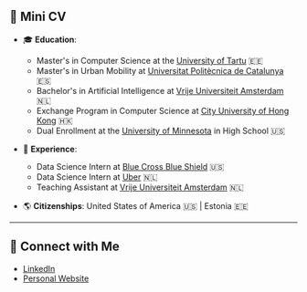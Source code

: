 ## 🌟 Mini CV
- 🎓 **Education**:  
  - Master's in Computer Science at the [University of Tartu](https://cs.ut.ee/en/content/computer-science-msc) 🇪🇪  
  - Master's in Urban Mobility at [Universitat Politècnica de Catalunya](https://camins.upc.edu/en/Studies/master/urban_mobility) 🇪🇸
  - Bachelor's in Artificial Intelligence at [Vrije Universiteit Amsterdam](https://vu.nl/en/education/bachelor/artificial-intelligence) 🇳🇱  
  - Exchange Program in Computer Science at [City University of Hong Kong](https://www.cityu.edu.hk/) 🇭🇰
  - Dual Enrollment at the [University of Minnesota](https://ccaps.umn.edu/post-secondary-enrollment-options-pseo) in High School 🇺🇸

- 💼 **Experience**:  
  - Data Science Intern at [Blue Cross Blue Shield](https://www.bcbs.com/) 🇺🇸
  - Data Science Intern at [Uber](https://www.uber.com/) 🇳🇱 
  - Teaching Assistant at [Vrije Universiteit Amsterdam](https://vu.nl/nl) 🇳🇱  
- 🌎 **Citizenships**: United States of America 🇺🇸 | Estonia 🇪🇪  

---

## 🔗 Connect with Me  
- [LinkedIn](https://www.linkedin.com/in/elizabeth-dwenger/)  
- [Personal Website](https://elizabeth-dwenger.github.io/)  
